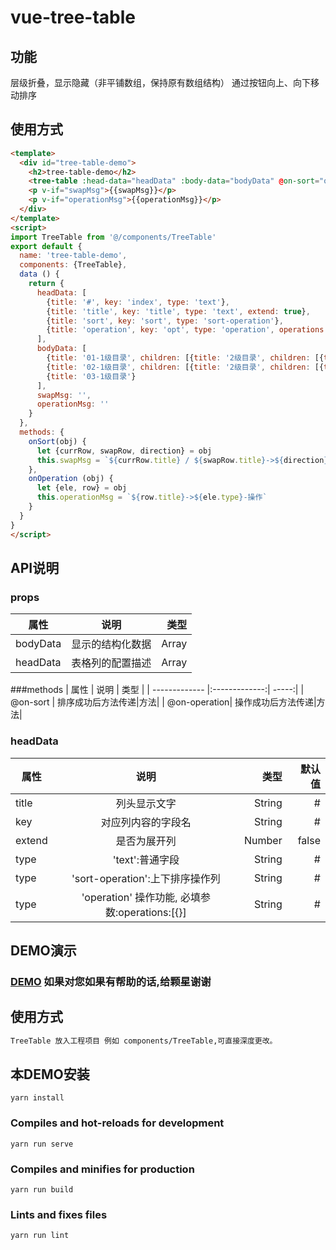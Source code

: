 # vue-tree-table
## 功能
层级折叠，显示隐藏（非平铺数组，保持原有数组结构）
通过按钮向上、向下移动排序

## 使用方式
```html
<template>
  <div id="tree-table-demo">
    <h2>tree-table-demo</h2>
    <tree-table :head-data="headData" :body-data="bodyData" @on-sort="onSort" @on-operation="onOperation"></tree-table>
    <p v-if="swapMsg">{{swapMsg}}</p>
    <p v-if="operationMsg">{{operationMsg}}</p>
  </div>
</template>
<script>
import TreeTable from '@/components/TreeTable'
export default {
  name: 'tree-table-demo',
  components: {TreeTable},
  data () {
    return {
      headData: [
        {title: '#', key: 'index', type: 'text'},
        {title: 'title', key: 'title', type: 'text', extend: true},
        {title: 'sort', key: 'sort', type: 'sort-operation'},
        {title: 'operation', key: 'opt', type: 'operation', operations: [{type:'add', classType: 'primary', name: '编辑'}, {type:'del', classType: 'primary', name: '删除'}]}
      ],
      bodyData: [
        {title: '01-1级目录', children: [{title: '2级目录', children: [{title: '3级目录'}]}]},
        {title: '02-1级目录', children: [{title: '2级目录', children: [{title: '3级目录'}]}]},
        {title: '03-1级目录'}
      ],
      swapMsg: '',
      operationMsg: ''
    }
  },
  methods: {
    onSort(obj) {
      let {currRow, swapRow, direction} = obj
      this.swapMsg = `${currRow.title} / ${swapRow.title}->${direction} 位置交换成功`
    },
    onOperation (obj) {
      let {ele, row} = obj
      this.operationMsg = `${row.title}->${ele.type}-操作`
    }
  }
}
</script>
```
## API说明
### props
| 属性        | 说明           | 类型  |
| ------------- |:-------------:| -----:|
| bodyData| 显示的结构化数据|Array|
| headData| 表格列的配置描述|Array|

###methods
| 属性        | 说明           | 类型  |
| ------------- |:-------------:| -----:|
| @on-sort | 排序成功后方法传递|方法|
| @on-operation| 操作成功后方法传递|方法|

### headData 
| 属性        | 说明           | 类型 | 默认值|
| ----------- |:--------------:| -----:|-----:|
| title       | 列头显示文字       |String |#    |
| key         | 对应列内容的字段名 |String |#    |
| extend       | 是否为展开列             |Number |false    |
| type        |'text':普通字段|String|# |
| type        |'sort-operation':上下排序操作列|String|# |
| type        |'operation' 操作功能,  必填参数:operations:[{}]|String|#

## DEMO演示
### [DEMO](https://huanglong6828.github.io/vue-tree-grid/dist/index.html) 如果对您如果有帮助的话,给颗星谢谢


## 使用方式
``` bash
TreeTable 放入工程项目 例如 components/TreeTable,可直接深度更改。
```

## 本DEMO安装
```
yarn install
```

### Compiles and hot-reloads for development
```
yarn run serve
```

### Compiles and minifies for production
```
yarn run build
```

### Lints and fixes files
```
yarn run lint
```


